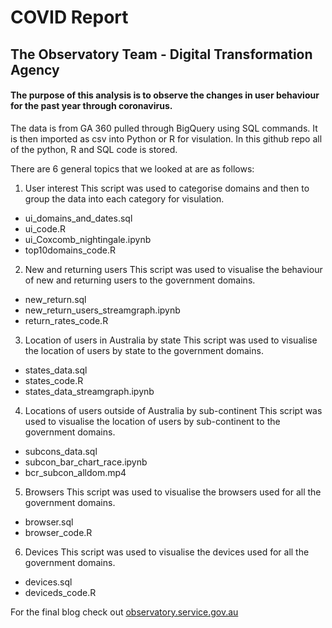 # COVID Report 
## The Observatory Team - Digital Transformation Agency
#### The purpose of this analysis is to observe the changes in user behaviour for the past year through coronavirus.

The data is from GA 360 pulled through BigQuery using SQL commands. It is then imported as csv into Python or R for visulation. In this github repo all of the python, R and SQL code is stored.

There are 6 general topics that we looked at are as follows:
1. User interest
This script was used to categorise domains and then to group the data into each category for visulation. 
 - ui_domains_and_dates.sql
 - ui_code.R
 - ui_Coxcomb_nightingale.ipynb
 - top10domains_code.R
2. New and returning users
This script was used to visualise the behaviour of new and returning users to the government domains.
 - new_return.sql
 - new_return_users_streamgraph.ipynb
 - return_rates_code.R
3. Location of users in Australia by state
This script was used to visualise the location of users by state to the government domains.
 - states_data.sql
 - states_code.R
 - states_data_streamgraph.ipynb
4. Locations of users outside of Australia by sub-continent
This script was used to visualise the location of users by sub-continent to the government domains.
 - subcons_data.sql
 - subcon_bar_chart_race.ipynb
 - bcr_subcon_alldom.mp4
5. Browsers 
This script was used to visualise the browsers used for all the government domains.
 - browser.sql
 - browser_code.R
6. Devices
This script was used to visualise the devices used for all the government domains.
 - devices.sql
 - deviceds_code.R


For the final blog check out [observatory.service.gov.au](observatory.service.gov.au)
